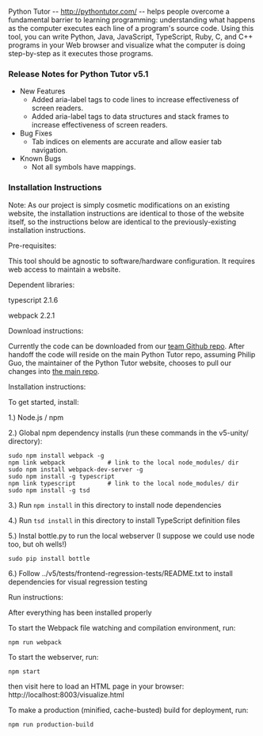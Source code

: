 Python Tutor -- http://pythontutor.com/ -- helps people overcome a fundamental barrier to learning programming: understanding what happens as the computer executes each line of a program's source code. Using this tool, you can write Python, Java, JavaScript, TypeScript, Ruby, C, and C++ programs in your Web browser and visualize what the computer is doing step-by-step as it executes those programs.


### Release Notes for Python Tutor v5.1

- New Features
  - Added aria-label tags to code lines to increase effectiveness of screen readers.
  - Added aria-label tags to data structures and stack frames to increase effectiveness of screen readers.
- Bug Fixes
  - Tab indices on elements are accurate and allow easier tab navigation.
- Known Bugs
  - Not all symbols have mappings.


### Installation Instructions
Note: As our project is simply cosmetic modifications on an existing website, the installation instructions are identical to those of the website itself, so the instructions below are identical to the previously-existing installation instructions.


Pre-requisites:

This tool should be agnostic to software/hardware configuration. It requires web access to maintain a website.

Dependent libraries:

typescript 2.1.6

webpack 2.2.1

Download instructions:

Currently the code can be downloaded from our [team Github repo](https://github.com/Rephraim/junior-design). After handoff the code will reside on the main Python Tutor repo, assuming Philip Guo, the maintainer of the Python Tutor website, chooses to pull our changes into [the main repo](https://github.com/pgbovine/OnlinePythonTutor/).

Installation instructions:

To get started, install:

1.) Node.js / npm

2.) Global npm dependency installs (run these commands in the v5-unity/ directory):

```
sudo npm install webpack -g
npm link webpack            # link to the local node_modules/ dir
sudo npm install webpack-dev-server -g
sudo npm install -g typescript
npm link typescript         # link to the local node_modules/ dir
sudo npm install -g tsd
```

3.) Run `npm install` in this directory to install node dependencies

4.) Run `tsd install` in this directory to install TypeScript definition files

5.) Instal bottle.py to run the local webserver (I suppose we could use node too, but oh wells!)
```
sudo pip install bottle
```
6.) Follow ../v5/tests/frontend-regression-tests/README.txt to install
    dependencies for visual regression testing

Run instructions:

After everything has been installed properly

To start the Webpack file watching and compilation environment, run:
```
npm run webpack
```
To start the webserver, run:
```
npm start
```
then visit here to load an HTML page in your browser:
  http://localhost:8003/visualize.html

To make a production (minified, cache-busted) build for deployment, run:
```
npm run production-build
```

